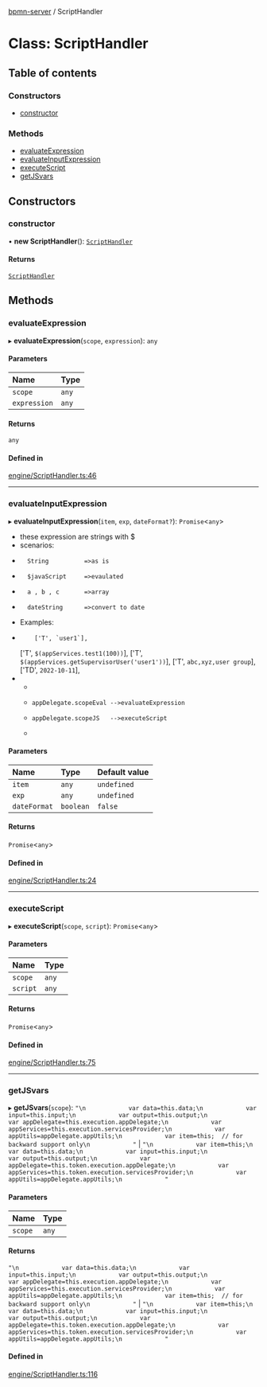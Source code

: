 [bpmn-server](../README.md) / ScriptHandler

# Class: ScriptHandler

## Table of contents

### Constructors

- [constructor](ScriptHandler.md#constructor)

### Methods

- [evaluateExpression](ScriptHandler.md#evaluateexpression)
- [evaluateInputExpression](ScriptHandler.md#evaluateinputexpression)
- [executeScript](ScriptHandler.md#executescript)
- [getJSvars](ScriptHandler.md#getjsvars)

## Constructors

### constructor

• **new ScriptHandler**(): [`ScriptHandler`](ScriptHandler.md)

#### Returns

[`ScriptHandler`](ScriptHandler.md)

## Methods

### evaluateExpression

▸ **evaluateExpression**(`scope`, `expression`): `any`

#### Parameters

| Name | Type |
| :------ | :------ |
| `scope` | `any` |
| `expression` | `any` |

#### Returns

`any`

#### Defined in

[engine/ScriptHandler.ts:46](https://github.com/bpmnServer/bpmn-server/blob/b56411b/src/engine/ScriptHandler.ts#L46)

___

### evaluateInputExpression

▸ **evaluateInputExpression**(`item`, `exp`, `dateFormat?`): `Promise`\<`any`\>

*	these expression are strings with $
   * scenarios:
   *       String          =>as is
   *       $javaScript     =>evaulated
   *       a , b , c       =>array
   *       dateString      =>convert to date
   * Examples:
   *         ['T', `user1`],
       ['T', `$(appServices.test1(100))`],
       ['T', `$(appServices.getSupervisorUser('user1'))`],
       ['T', `abc,xyz,user group`],
       ['TD', `2022-10-11`],
*	
   * 
   *     appDelegate.scopeEval -->evaluateExpression
   *     appDelegate.scopeJS   -->executeScript
   *

#### Parameters

| Name | Type | Default value |
| :------ | :------ | :------ |
| `item` | `any` | `undefined` |
| `exp` | `any` | `undefined` |
| `dateFormat` | `boolean` | `false` |

#### Returns

`Promise`\<`any`\>

#### Defined in

[engine/ScriptHandler.ts:24](https://github.com/bpmnServer/bpmn-server/blob/b56411b/src/engine/ScriptHandler.ts#L24)

___

### executeScript

▸ **executeScript**(`scope`, `script`): `Promise`\<`any`\>

#### Parameters

| Name | Type |
| :------ | :------ |
| `scope` | `any` |
| `script` | `any` |

#### Returns

`Promise`\<`any`\>

#### Defined in

[engine/ScriptHandler.ts:75](https://github.com/bpmnServer/bpmn-server/blob/b56411b/src/engine/ScriptHandler.ts#L75)

___

### getJSvars

▸ **getJSvars**(`scope`): ``"\n            var data=this.data;\n            var input=this.input;\n            var output=this.output;\n            var appDelegate=this.execution.appDelegate;\n            var appServices=this.execution.servicesProvider;\n            var appUtils=appDelegate.appUtils;\n            var item=this;  // for backward support only\n            "`` \| ``"\n            var item=this;\n            var data=this.data;\n            var input=this.input;\n            var output=this.output;\n            var appDelegate=this.token.execution.appDelegate;\n            var appServices=this.token.execution.servicesProvider;\n            var appUtils=appDelegate.appUtils;\n            "``

#### Parameters

| Name | Type |
| :------ | :------ |
| `scope` | `any` |

#### Returns

``"\n            var data=this.data;\n            var input=this.input;\n            var output=this.output;\n            var appDelegate=this.execution.appDelegate;\n            var appServices=this.execution.servicesProvider;\n            var appUtils=appDelegate.appUtils;\n            var item=this;  // for backward support only\n            "`` \| ``"\n            var item=this;\n            var data=this.data;\n            var input=this.input;\n            var output=this.output;\n            var appDelegate=this.token.execution.appDelegate;\n            var appServices=this.token.execution.servicesProvider;\n            var appUtils=appDelegate.appUtils;\n            "``

#### Defined in

[engine/ScriptHandler.ts:116](https://github.com/bpmnServer/bpmn-server/blob/b56411b/src/engine/ScriptHandler.ts#L116)
